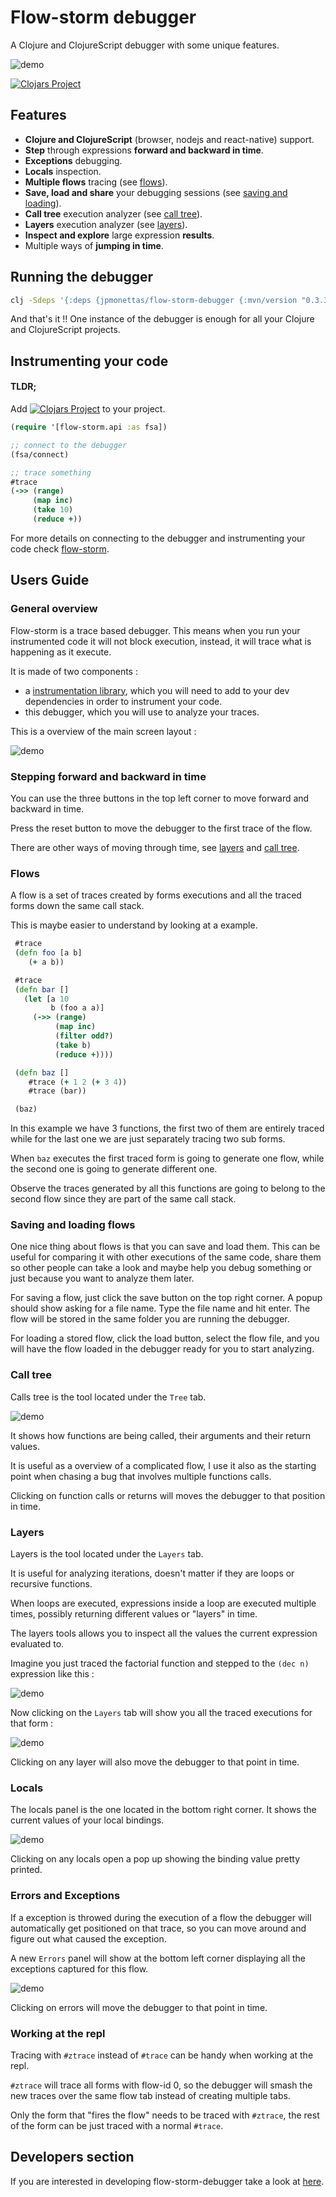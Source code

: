 # Flow-storm debugger

A Clojure and ClojureScript debugger with some unique features.

![demo](./docs/flow-storm-demo.gif)

[![Clojars Project](https://img.shields.io/clojars/v/jpmonettas/flow-storm-debugger.svg)](https://clojars.org/jpmonettas/flow-storm-debugger)

## Features

- **Clojure and ClojureScript** (browser, nodejs and react-native) support.
- **Step** through expressions **forward and backward in time**.
- **Exceptions** debugging.
- **Locals** inspection.
- **Multiple flows** tracing (see [flows](#flows)).
- **Save, load and share** your debugging sessions (see [saving and loading](#saving-and-loading)).
- **Call tree** execution analyzer (see [call tree](#call-tree)).
- **Layers** execution analyzer (see [layers](#layers)).
- **Inspect and explore** large expression **results**.
- Multiple ways of **jumping in time**.

## Running the debugger

```bash
clj -Sdeps '{:deps {jpmonettas/flow-storm-debugger {:mvn/version "0.3.3"}}}' -m flow-storm-debugger.server
```

And that's it !! One instance of the debugger is enough for all your Clojure and ClojureScript projects.

## Instrumenting your code

#### TLDR;

Add [![Clojars Project](https://img.shields.io/clojars/v/jpmonettas/flow-storm.svg)](https://clojars.org/jpmonettas/flow-storm) to your project.

```clojure
(require '[flow-storm.api :as fsa])

;; connect to the debugger
(fsa/connect)

;; trace something
#trace
(->> (range)
	 (map inc)
	 (take 10)
	 (reduce +))

```

For more details on connecting to the debugger and instrumenting your code check [flow-storm](https://github.com/jpmonettas/flow-storm).

## Users Guide

### General overview

Flow-storm is a trace based debugger. This means when you run your instrumented code it will not block execution,
instead, it will trace what is happening as it execute.

It is made of two components :

- a [instrumentation library](https://github.com/jpmonettas/flow-storm), which you will need to add to your dev dependencies
in order to instrument your code.
- this debugger, which you will use to analyze your traces.

This is a overview of the main screen layout :

![demo](./docs/overview.png)

### Stepping forward and backward in time

You can use the three buttons in the top left corner to move forward and backward in time.

Press the reset button to move the debugger to the first trace of the flow.

There are other ways of moving through time, see [layers](#layers) and [call tree](#call-tree).

### <a name="flows"></a> Flows

A flow is a set of traces created by forms executions and all
the traced forms down the same call stack.

This is maybe easier to understand by looking at a example.

```clojure
 #trace
 (defn foo [a b]
	(+ a b))

 #trace
 (defn bar []
   (let [a 10
		 b (foo a a)]
	 (->> (range)
		  (map inc)
		  (filter odd?)
		  (take b)
		  (reduce +))))

 (defn baz []
	#trace (+ 1 2 (+ 3 4))
	#trace (bar))

 (baz)
```

In this example we have 3 functions, the first two of them are entirely traced while for the last one we are just separately tracing two sub forms.

When `baz` executes the first traced form is going to generate one flow, while the second one is going to generate different one.

Observe the traces generated by all this functions are going to belong to the second flow since they are part of the same call stack.

### <a name="saving-and-loading"></a> Saving and loading flows

One nice thing about flows is that you can save and load them. This can be useful for comparing it with other executions of the same code,
share them so other people can take a look and maybe help you debug something or just because you want to analyze them later.

For saving a flow, just click the save button on the top right corner. A popup should show asking for a file name.
Type the file name and hit enter. The flow will be stored in the same folder you are running the debugger.

For loading a stored flow, click the load button, select the flow file, and you will
have the flow loaded in the debugger ready for you to start analyzing.

### <a name="call-tree"></a> Call tree

Calls tree is the tool located under the `Tree` tab. 

![demo](./docs/call_tree.png)

It shows how functions are being called, their arguments and their return values.

It is useful as a overview of a complicated flow, I use it also as the starting point when
chasing a bug that involves multiple functions calls.

Clicking on function calls or returns will moves the debugger to that position in time.

### <a name="layers"></a> Layers

Layers is the tool located under the `Layers` tab.

It is useful for analyzing iterations, doesn't matter if they are loops or recursive functions.

When loops are executed, expressions inside a loop are executed multiple times, possibly returning
different values or "layers" in time.

The layers tools allows you to inspect all the values the current expression evaluated to.

Imagine you just traced the factorial function and stepped to the `(dec n)` expression like this :

![demo](./docs/layers1.png)

Now clicking on the `Layers` tab will show you all the traced executions for that form :

![demo](./docs/layers2.png)

Clicking on any layer will also move the debugger to that point in time.

### Locals

The locals panel is the one located in the bottom right corner. It shows the current values
of your local bindings.

![demo](./docs/locals.png)

Clicking on any locals open a pop up showing the binding value pretty printed.

### Errors and Exceptions

If a exception is throwed during the execution of a flow the debugger will automatically 
get positioned on that trace, so you can move around and figure out what caused the exception.

A new `Errors` panel will show at the bottom left corner displaying all the exceptions captured for this flow.

![demo](./docs/errors.png)

Clicking on errors will move the debugger to that point in time.

### Working at the repl

Tracing with `#ztrace` instead of `#trace` can be handy when working at the repl.

`#ztrace` will trace all forms with flow-id 0, so the debugger will smash the new traces over the
same flow tab instead of creating multiple tabs.

Only the form that "fires the flow" needs to be traced with `#ztrace`, the rest of the form can be just
traced with a normal `#trace`.

## Developers section

If you are interested in developing flow-storm-debugger take a look at [here](./docs/devs.md).
